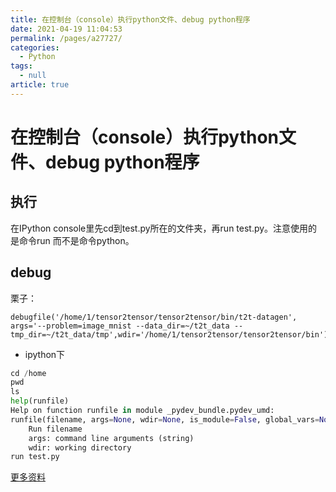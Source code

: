 ```yaml
---
title: 在控制台（console）执行python文件、debug python程序
date: 2021-04-19 11:04:53
permalink: /pages/a27727/
categories: 
  - Python
tags: 
  - null
article: true
---
```

# 在控制台（console）执行python文件、debug python程序  

## 执行

在IPython console里先cd到test.py所在的文件夹，再run test.py。注意使用的是命令run 而不是命令python。

## debug

栗子：

```text
debugfile('/home/1/tensor2tensor/tensor2tensor/bin/t2t-datagen', args='--problem=image_mnist --data_dir=~/t2t_data --tmp_dir=~/t2t_data/tmp',wdir='/home/1/tensor2tensor/tensor2tensor/bin')    
```

* ipython下

```python
cd /home    
pwd    
ls    
help(runfile)    
Help on function runfile in module _pydev_bundle.pydev_umd:    
runfile(filename, args=None, wdir=None, is_module=False, global_vars=None)    
    Run filename    
    args: command line arguments (string)    
    wdir: working directory    
run test.py     
```

[更多资料](https://www.jianshu.com/p/63175f02749b)

